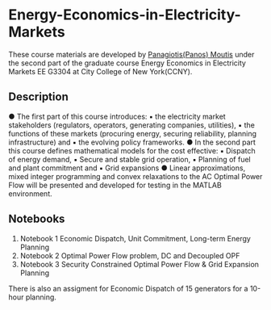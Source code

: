# Energy-Economics-in-Electricity-Markets

These course materials are developed by [Panagiotis(Panos) Moutis]([url](https://panay1ot1s.com/)) under the second part of the graduate course Energy Economics in Electricity Markets EE G3304 
at City College of New York(CCNY). 

## Description 

● The first part of this course introduces:
  ▪ the electricity market stakeholders (regulators, operators, generating companies, utilities),
  ▪ the functions of these markets (procuring energy, securing reliability, planning infrastructure) and
  ▪ the evolving policy frameworks.
● In the second part this course defines mathematical models for the cost effective:
  ▪ Dispatch of energy demand,
  ▪ Secure and stable grid operation,
  ▪ Planning of fuel and plant commitment and
  ▪ Grid expansions
● Linear approximations, mixed integer programming and convex relaxations to the AC Optimal Power Flow will
be presented and developed for testing in the MATLAB environment. 

## Notebooks

1. Notebook 1 Economic Dispatch, Unit Commitment, Long-term Energy Planning
2. Notebook 2 Optimal Power Flow problem, DC and Decoupled OPF
3. Notebook 3 Security Constrained Optimal Power Flow & Grid Expansion Planning

There is also an assigment for Economic Dispatch of 15 generators for a 10-hour planning.
